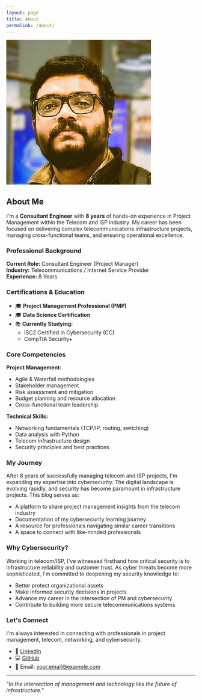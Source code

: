 ```yaml
---
layout: page
title: About
permalink: /about/
---
```

![Rishabh D Upadhyay](/assets/images/avatar12.jpg)

## About Me

I'm a **Consultant Engineer** with **8 years** of hands-on experience in Project Management within the Telecom and ISP industry. My career has been focused on delivering complex telecommunications infrastructure projects, managing cross-functional teams, and ensuring operational excellence.

### Professional Background

**Current Role:** Consultant Engineer (Project Manager)  
**Industry:** Telecommunications / Internet Service Provider  
**Experience:** 8 Years

### Certifications & Education

- 🎓 **Project Management Professional (PMP)**
- 🎓 **Data Science Certification**
- 📚 **Currently Studying:**
  - ISC2 Certified in Cybersecurity (CC)
  - CompTIA Security+

### Core Competencies

**Project Management:**
- Agile & Waterfall methodologies
- Stakeholder management
- Risk assessment and mitigation
- Budget planning and resource allocation
- Cross-functional team leadership

**Technical Skills:**
- Networking fundamentals (TCP/IP, routing, switching)
- Data analysis with Python
- Telecom infrastructure design
- Security principles and best practices

### My Journey

After 8 years of successfully managing telecom and ISP projects, I'm expanding my expertise into cybersecurity. The digital landscape is evolving rapidly, and security has become paramount in infrastructure projects. This blog serves as:

- A platform to share project management insights from the telecom industry
- Documentation of my cybersecurity learning journey
- A resource for professionals navigating similar career transitions
- A space to connect with like-minded professionals

### Why Cybersecurity?

Working in telecom/ISP, I've witnessed firsthand how critical security is to infrastructure reliability and customer trust. As cyber threats become more sophisticated, I'm committed to deepening my security knowledge to:

- Better protect organizational assets
- Make informed security decisions in projects
- Advance my career in the intersection of PM and cybersecurity
- Contribute to building more secure telecommunications systems

### Let's Connect

I'm always interested in connecting with professionals in project management, telecom, networking, and cybersecurity.

- 💼 [LinkedIn](https://linkedin.com/in/rdupadhyay)
- 💻 [GitHub](https://github.com/RdUyay)
- 📧 Email: your.email@example.com

---

*"In the intersection of management and technology lies the future of infrastructure."*
